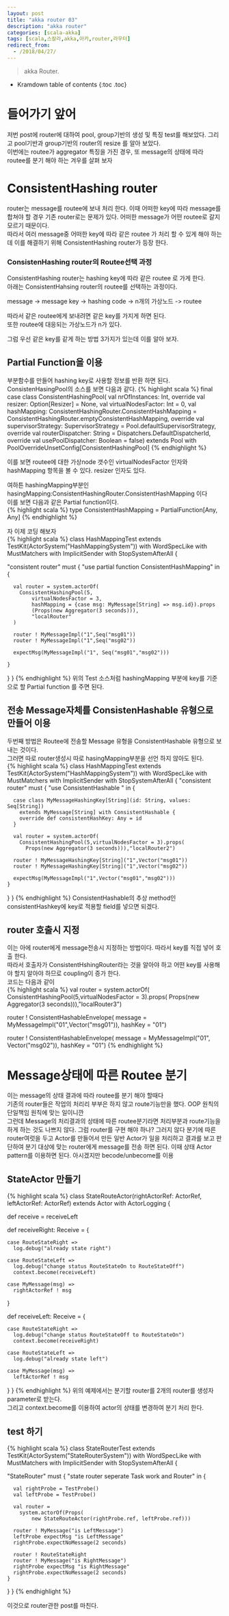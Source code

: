 ```yaml
---
layout: post
title: "akka router 03"
description: "akka router"
categories: [scala-akka]
tags: [scala,스칼라,akka,아카,router,라우터]
redirect_from:
  - /2018/04/27/
---
```


> akka Router.
>


* Kramdown table of contents
{:toc .toc}

# 들어가기 앞어
저번 post에 router에 대하여 pool, group기반의 생성 및 특징 test를 해보았다. 그리고 pool기반과 group기반의 router의 resize 를 알아 보았다.  
이번에는 routee가 aggregator 특징을 가진 경우, 또 message의 상태에 따라 routee를 분기 해야 하는 겨우를 살펴 보자  

# ConsistentHashing router
router는 message를 routee에 보내 처리 한다. 이때 어떠한 key에 따라 message를 합쳐야 할 경우 기존 router로는 문제가 있다. 어떠한 message가 어떤 routee로 갈지 모르기 때문이다.  
따라서 여러 message중 어떠한 key에 따라 같은 routee 가 처리 할 수 있게 해야 하는데 이를 해결하기 위해 ConsistentHashing router가 등장 한다.  

### ConsistenHashing router의 Routee선택 과정
ConsistentHashing router는 hashing key에 따라 같은 routee 로 가게 한다.  
아래는 ConsistentHahsing router의 routee를 선택하는 과정이다.  

message -> message key -> hashing code -> n개의 가상노드 -> routee  

따라서 같은 routee에게 보내려면 같은 key를 가지게 하면 된다.  
또한 routee에 대응되는 가상노드가 n가 있다.  

그럼 우선 같은 key를 같게 하는 방법 3가지가 있는데 이를 알아 보자.  

## Partial Function을 이용
부분함수를 만들어 hashing key로 사용할 정보를 반환 하면 된다.
ConsistenHasingPool의 소스를 보면 다음과 같다.
{% highlight scala %}
final case class ConsistentHashingPool(
  val nrOfInstances:               Int,
  override val resizer:            Option[Resizer]                               = None,
  val virtualNodesFactor:          Int                                           = 0,
  val hashMapping:                 ConsistentHashingRouter.ConsistentHashMapping = ConsistentHashingRouter.emptyConsistentHashMapping,
  override val supervisorStrategy: SupervisorStrategy                            = Pool.defaultSupervisorStrategy,
  override val routerDispatcher:   String                                        = Dispatchers.DefaultDispatcherId,
  override val usePoolDispatcher:  Boolean                                       = false)
  extends Pool with PoolOverrideUnsetConfig[ConsistentHashingPool]
{% endhighlight %}

이를 보면 routee에 대한 가상node 갯수인 virtualNodesFactor 인자와 hashMapping 항목을 볼 수 있다. resizer 인자도 있다.  

여하튼 hashingMapping부분인hasingMapping:ConsistentHashingRouter.ConsistentHashMapping 이다  
이를 보면 다음과 같은 Partial function이다.  
{% highlight scala %}
type ConsistentHashMapping = PartialFunction[Any, Any]
{% endhighlight %}

자 이제 코딩 해보자  
{% highlight scala %}
class HashMappingTest extends TestKit(ActorSystem("HashMappingSystem")) 
  with WordSpecLike with MustMatchers with ImplicitSender with StopSystemAfterAll {
  
  "consistent router" must {
    "use partial function ConsistentHashMapping" in {
      
      val router = system.actorOf(
        ConsistentHashingPool(5,
            virtualNodesFactor = 3,
            hashMapping = {case msg: MyMessage[String] => msg.id}).props
            (Props(new Aggregator(3 seconds))),
            "localRouter"
      )
      
      router ! MyMessageImpl("1",Seq("msg01"))
      router ! MyMessageImpl("1",Seq("msg02"))
      
      expectMsg(MyMessageImpl("1", Seq("msg01","msg02")))
      
    }
  }
}
{% endhighlight %}
위의 Test 소스처럼 hashingMapping 부분에 key를 기준으로 할 Partial function 를 주면 된다.  

## 전송 Message자체를 ConsistenHashable 유형으로 만들어 이용
두번째 방법은 Routee에 전송할 Message 유형을 ConsistentHashable 유형으로 보내는 것이다.  
그러면 따로 router생성시 따로 hasingMapping부분을 선언 하지 않아도 된다.  
{% highlight scala %}
class HashMappingTest extends TestKit(ActorSystem("HashMappingSystem")) 
  with WordSpecLike with MustMatchers with 
  	ImplicitSender with StopSystemAfterAll {
  "consistent router" must {
	"use ConsistentHashable " in {
      
      case class MyMessageHashingKey[String](id: String, values: Seq[String]) 
        extends MyMessage[String] with ConsistentHashable {
        override def consistentHashKey: Any = id
      }
      
      val router = system.actorOf(
        ConsistentHashingPool(5,virtualNodesFactor = 3).props(
          Props(new Aggregator(3 seconds))),"localRouter2")
        
      router ! MyMessageHashingKey[String]("1",Vector("msg01"))
      router ! MyMessageHashingKey[String]("1",Vector("msg02"))
      
      expectMsg(MyMessageImpl("1",Vector("msg01","msg02")))
    }
  }
}
{% endhighlight %}
ConsistentHashable의  추상 method인 consistentHashkey에 key로 적용할 field를 넣으면 되겠다.  

## router 호출시 지정
이는 아에 router에게 message전송시 지정하는 방법이다. 따라서 key를 직접 넣어 호출 한다.  
따라서 호출자가 ConsistentHshingRouter라는 것을 알아야 하고 어떤  key를 사용해야 할지 알아야 하므로 coupling이 증가 한다.  
코드는 다음과 같이  
{% highlight scala %}
val router = system.actorOf(
  ConsistentHashingPool(5,virtualNodesFactor = 3).props(
    Props(new Aggregator(3 seconds))),"localRouter3")

  router ! ConsistentHashableEnvelope( 
    message =  MyMessageImpl("01",Vector("msg01")), hashKey = "01")

  router ! ConsistentHashableEnvelope(
    message = MyMessageImpl("01", Vector("msg02")), hashKey = "01")
{% endhighlight %}  

# Message상태에 따른 Routee 분기
이는 message의 상태 결과에 따라 routee를 분기 해야 할때다  
기존의 router들은 작업의 처리리 부부은 하지 않고 route기능만을 했다. OOP 원칙의 단일책임 원칙에 맞는 일이니깐  
그런데 Message의 처리결과의 상태에 따른 routee분기라면  처리부분과 route기능을 하게 하는 것도 나쁘지 않다. 
그럼 router를 구현 해야 하나? 그러지 않다 분기에 따른 router여럿을 두고 Actor를 만들어서 만든 일반 Actor가 일을 처리하고 결과를 보고 판단하여 분기 대상에 맞는 router에게 message를 전송 하면 된다. 이때 상태 Actor pattern를 이용하면 된다. 아시겠지만 becode/unbecome를 이용  

## StateActor 만들기
{% highlight scala %}
class StateRouteActor(rightActorRef: ActorRef, leftActorRef: ActorRef) 
	extends Actor with ActorLogging {

  def receive = receiveLeft

  def receiveRight: Receive = {

    case RouteStateRight => 
      log.debug("already state right")

    case RouteStateLeft =>
      log.debug("change status RouteStateOn to RouteStateOff")
      context.become(receiveLeft)

    case MyMessage(msg) =>
      rightActorRef ! msg
  }

  def receiveLeft: Receive = {

    case RouteStateRight =>
      log.debug("change status RouteStateOff to RouteStateOn")
      context.become(receiveRight)

    case RouteStateLeft =>
      log.debug("already state left")

    case MyMessage(msg) => 
      leftActorRef ! msg
  }
}
{% endhighlight %}
위의 예제에서는 분기할 router를 2개의 router를 생성자 parameter로 받는다.  
그리고 context.become를 이용하여 actor의 상태를 변경하여 분기 처리 한다.

## test 하기 
{% highlight scala %}
class StateRouterTest extends TestKit(ActorSystem("StateRouterSystem"))
  with WordSpecLike with MustMatchers
  	with ImplicitSender with StopSystemAfterAll {

  "StateRouter" must {
    "state router seperate Task work and Router" in {

      val rightProbe = TestProbe()
      val leftProbe = TestProbe()

      val router = 
      	system.actorOf(Props(
        	new StateRouteActor(rightProbe.ref, leftProbe.ref)))

      router ! MyMessage("is LeftMessage")
      leftProbe expectMsg "is LeftMessage"
      rightProbe.expectNoMessage(2 seconds)

      router ! RouteStateRight
      router ! MyMessage("is RightMessage")
      rightProbe expectMsg "is RightMessage"
      rightProbe.expectNoMessage(2 seconds)
    }
  }
}
{% endhighlight %}

이것으로 router관한 post를 마친다.  

[^1]: This is a footnote.

[kramdown]: https://kramdown.gettalong.org/
[Simple Texture]: https://github.com/yizeng/jekyll-theme-simple-texture
